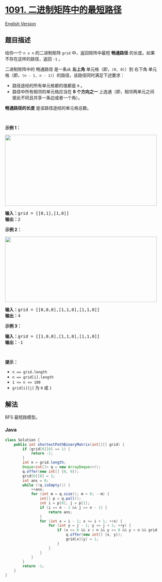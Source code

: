 # [1091. 二进制矩阵中的最短路径](https://leetcode.cn/problems/shortest-path-in-binary-matrix)

[English Version](/solution/1000-1099/1091.Shortest%20Path%20in%20Binary%20Matrix/README_EN.md)

## 题目描述

<p>给你一个 <code>n x n</code> 的二进制矩阵 <code>grid</code> 中，返回矩阵中最短 <strong>畅通路径</strong> 的长度。如果不存在这样的路径，返回 <code>-1</code> 。</p>

<p>二进制矩阵中的 畅通路径 是一条从 <strong>左上角</strong> 单元格（即，<code>(0, 0)</code>）到 右下角 单元格（即，<code>(n - 1, n - 1)</code>）的路径，该路径同时满足下述要求：</p>

<ul>
	<li>路径途经的所有单元格都的值都是 <code>0</code> 。</li>
	<li>路径中所有相邻的单元格应当在 <strong>8 个方向之一</strong> 上连通（即，相邻两单元之间彼此不同且共享一条边或者一个角）。</li>
</ul>

<p><strong>畅通路径的长度</strong> 是该路径途经的单元格总数。</p>

<p> </p>

<p><strong>示例 1：</strong></p>
<img alt="" src="https://fastly.jsdelivr.net/gh/doocs/leetcode@main/solution/1000-1099/1091.Shortest%20Path%20in%20Binary%20Matrix/images/example1_1.png" style="width: 500px; height: 234px;" />
<pre>
<strong>输入：</strong>grid = [[0,1],[1,0]]
<strong>输出：</strong>2
</pre>

<p><strong>示例 2：</strong></p>
<img alt="" src="https://fastly.jsdelivr.net/gh/doocs/leetcode@main/solution/1000-1099/1091.Shortest%20Path%20in%20Binary%20Matrix/images/example2_1.png" style="height: 216px; width: 500px;" />
<pre>
<strong>输入：</strong>grid = [[0,0,0],[1,1,0],[1,1,0]]
<strong>输出：</strong>4
</pre>

<p><strong>示例 3：</strong></p>

<pre>
<strong>输入：</strong>grid = [[1,0,0],[1,1,0],[1,1,0]]
<strong>输出：</strong>-1
</pre>

<p> </p>

<p><strong>提示：</strong></p>

<ul>
	<li><code>n == grid.length</code></li>
	<li><code>n == grid[i].length</code></li>
	<li><code>1 <= n <= 100</code></li>
	<li><code>grid[i][j]</code> 为 <code>0</code> 或 <code>1</code></li>
</ul>

## 解法

BFS 最短路模型。

### **Java**

```java
class Solution {
    public int shortestPathBinaryMatrix(int[][] grid) {
        if (grid[0][0] == 1) {
            return -1;
        }
        int n = grid.length;
        Deque<int[]> q = new ArrayDeque<>();
        q.offer(new int[] {0, 0});
        grid[0][0] = 1;
        int ans = 0;
        while (!q.isEmpty()) {
            ++ans;
            for (int m = q.size(); m > 0; --m) {
                int[] p = q.poll();
                int i = p[0], j = p[1];
                if (i == n - 1 && j == n - 1) {
                    return ans;
                }
                for (int x = i - 1; x <= i + 1; ++x) {
                    for (int y = j - 1; y <= j + 1; ++y) {
                        if (x >= 0 && x < n && y >= 0 && y < n && grid[x][y] == 0) {
                            q.offer(new int[] {x, y});
                            grid[x][y] = 1;
                        }
                    }
                }
            }
        }
        return -1;
    }
}
```
